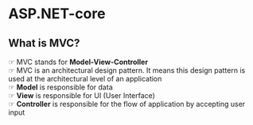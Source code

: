 # ASP.NET-core

## What is MVC?
☞ MVC stands for **Model-View-Controller**   
☞ MVC is an architectural design pattern. It means this design pattern is used at the architectural level of an application  
☞ **Model** is responsible for data  
☞ **View** is responsible for UI (User Interface)  
☞ **Controller** is responsible for the flow of application by accepting user input  

